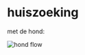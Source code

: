 # huiszoeking
met de hond:

![hond flow](https://user-images.githubusercontent.com/76727395/234295970-11c7cfe6-8216-4c0b-a846-e9819b4cc061.png)
